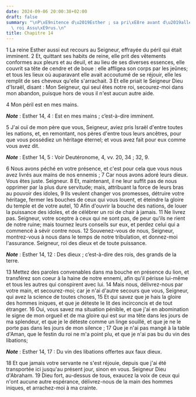 ```yaml
---
date: 2024-09-06 20:00:38+02:00
draft: false
summary: "\nP\xE9nitence d\u2019Esther ; sa pri\xE8re avant d\u2019aller trouver le\
  \ roi Assu\xE9rus.\n"
title: Chapitre 14
---
```





1 La reine Esther aussi eut recours au Seigneur, effrayée du péril qui était imminent. 2 Et, quittant ses habits de reine, elle prit des vêtements conformes aux pleurs et au deuil, et au lieu de ses diverses essences, elle couvrit sa tête de cendre et de boue : elle affligea son corps par les jeûnes; et tous les lieux où auparavant elle avait accoutumé de se réjouir, elle les remplit de ses cheveux qu'elle s'arrachait. 3 Et elle priait le Seigneur Dieu d'Israël, disant : Mon Seigneur, qui seul êtes notre roi, secourez-moi dans mon abandon, puisque hors de vous il n'est aucun autre aide.


4 Mon péril est en mes mains.

***Note*** :  Esther 14, 4 : Est en mes mains ; c’est-à-dire imminent.

5 J'ai ouï de mon père que vous, Seigneur, aviez pris Israël d'entre toutes les nations, et, en remontant, nos pères d'entre tous leurs ancêtres, pour que vous possédiez un héritage éternel; et vous avez fait pour eux comme vous avez dit.

***Note*** :  Esther 14, 5 : Voir Deutéronome, 4, vv. 20, 34 ; 32, 9.

6 Nous avons péché en votre présence, et c'est pour cela que vous nous avez livrés aux mains de nos ennemis ; 7 Car nous avons adoré leurs dieux. Vous êtes juste. Seigneur. 8 Et, maintenant, il ne leur suffit pas de nous opprimer par la plus dure servitude; mais, attribuant la force de leurs bras au pouvoir des idoles, 9 Ils veulent changer vos promesses, détruire votre héritage, fermer les bouches de ceux qui vous louent, et éteindre la gloire du temple et de votre autel, 10 Afin d'ouvrir la bouche des nations, de louer la puissance des idoles, et de célébrer un roi de chair à jamais. 11 Ne livrez pas. Seigneur, votre sceptre à ceux qui ne sont pas, de peur qu'ils ne rient de notre ruine; mais tournez leurs conseils sur eux, et perdez celui qui a commencé à sévir contre nous. 12 Souvenez-vous de nous, Seigneur, montrez-vous à nous dans le temps de notre tribulation, et donnez-moi l'assurance. Seigneur, roi des dieux et de toute puissance.

***Note*** :  Esther 14, 12 : Des dieux ; c’est-à-dire des rois, des grands de la terre.

13 Mettez des paroles convenables dans ma bouche en présence du lion, et transférez son coeur à la haine de notre ennemi, afin qu'il périsse lui-même et tous les autres qui conspirent avec lui. 14 Mais nous, délivrez-nous par votre main, et secourez-moi; car je n'ai d'autre secours que vous, Seigneur, qui avez la science de toutes choses, 15 Et qui savez que je hais la gloire des hommes iniques, et que je déteste le lit des incirconcis et de tout étranger. 16 Oui, vous savez ma situation pénible, et que j'ai en abomination le signe de mon orgueil et de ma gloire qui est sur ma tête dans les jours de ma splendeur, et que je le déteste comme un linge souillé, et que je ne le porte pas dans les jours de mon silence ; 17 Que je n'ai pas mangé à la table d'Aman, que le festin du roi ne m'a point plu, et que je n'ai pas bu du vin des libations;

***Note*** :  Esther 14, 17 : Du vin des libations offertes aux faux dieux.

18 Et que jamais votre servante ne s'est réjouie, depuis que j'ai été transportée ici jusqu'au présent jour, sinon en vous. Seigneur Dieu d'Abraham. 19 Dieu fort, au-dessus de tous, exaucez la voix de ceux qui n'ont aucune autre espérance, délivrez-nous de la main des hommes iniques, et arrachez-moi à ma crainte.

